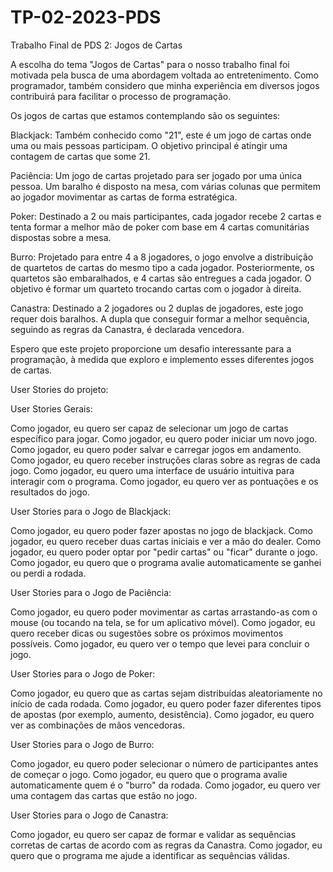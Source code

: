 # TP-02-2023-PDS
Trabalho Final de PDS 2: Jogos de Cartas

A escolha do tema "Jogos de Cartas" para o nosso trabalho final foi motivada pela busca de uma abordagem voltada ao entretenimento. Como programador, também considero que minha experiência em diversos jogos contribuirá para facilitar o processo de programação.

Os jogos de cartas que estamos contemplando são os seguintes:

Blackjack: Também conhecido como "21", este é um jogo de cartas onde uma ou mais pessoas participam. O objetivo principal é atingir uma contagem de cartas que some 21.

Paciência: Um jogo de cartas projetado para ser jogado por uma única pessoa. Um baralho é disposto na mesa, com várias colunas que permitem ao jogador movimentar as cartas de forma estratégica.

Poker: Destinado a 2 ou mais participantes, cada jogador recebe 2 cartas e tenta formar a melhor mão de poker com base em 4 cartas comunitárias dispostas sobre a mesa.

Burro: Projetado para entre 4 a 8 jogadores, o jogo envolve a distribuição de quartetos de cartas do mesmo tipo a cada jogador. Posteriormente, os quartetos são embaralhados, e 4 cartas são entregues a cada jogador. O objetivo é formar um quarteto trocando cartas com o jogador à direita.

Canastra: Destinado a 2 jogadores ou 2 duplas de jogadores, este jogo requer dois baralhos. A dupla que conseguir formar a melhor sequência, seguindo as regras da Canastra, é declarada vencedora.

Espero que este projeto proporcione um desafio interessante para a programação, à medida que exploro e implemento esses diferentes jogos de cartas.

User Stories do projeto:

User Stories Gerais:

Como jogador, eu quero ser capaz de selecionar um jogo de cartas específico para jogar.
Como jogador, eu quero poder iniciar um novo jogo.
Como jogador, eu quero poder salvar e carregar jogos em andamento.
Como jogador, eu quero receber instruções claras sobre as regras de cada jogo.
Como jogador, eu quero uma interface de usuário intuitiva para interagir com o programa.
Como jogador, eu quero ver as pontuações e os resultados do jogo.


User Stories para o Jogo de Blackjack:

Como jogador, eu quero poder fazer apostas no jogo de blackjack.
Como jogador, eu quero receber duas cartas iniciais e ver a mão do dealer.
Como jogador, eu quero poder optar por "pedir cartas" ou "ficar" durante o jogo.
Como jogador, eu quero que o programa avalie automaticamente se ganhei ou perdi a rodada.


User Stories para o Jogo de Paciência:

Como jogador, eu quero poder movimentar as cartas arrastando-as com o mouse (ou tocando na tela, se for um aplicativo móvel).
Como jogador, eu quero receber dicas ou sugestões sobre os próximos movimentos possíveis.
Como jogador, eu quero ver o tempo que levei para concluir o jogo.


User Stories para o Jogo de Poker:

Como jogador, eu quero que as cartas sejam distribuídas aleatoriamente no início de cada rodada.
Como jogador, eu quero poder fazer diferentes tipos de apostas (por exemplo, aumento, desistência).
Como jogador, eu quero ver as combinações de mãos vencedoras.


User Stories para o Jogo de Burro:

Como jogador, eu quero poder selecionar o número de participantes antes de começar o jogo.
Como jogador, eu quero que o programa avalie automaticamente quem é o "burro" da rodada.
Como jogador, eu quero ver uma contagem das cartas que estão no jogo.


User Stories para o Jogo de Canastra:

Como jogador, eu quero ser capaz de formar e validar as sequências corretas de cartas de acordo com as regras da Canastra.
Como jogador, eu quero que o programa me ajude a identificar as sequências válidas.

